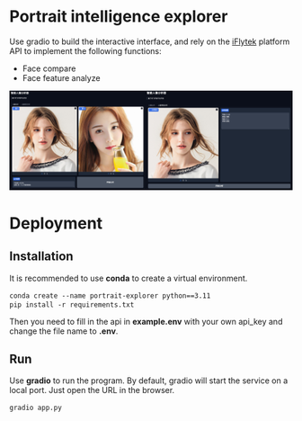 # Portrait intelligence explorer

Use gradio to build the interactive interface, and rely on the [iFlytek](https://www.xfyun.cn/) platform API to implement the following functions:
- Face compare
- Face feature analyze

![Preview](assets/preview.jpeg)

# Deployment

## Installation

It is recommended to use **conda** to create a virtual environment.

```shell
conda create --name portrait-explorer python==3.11
pip install -r requirements.txt
```

Then you need to fill in the api in **example.env** with your own api_key and change the file name to **.env**.

## Run

Use **gradio** to run the program. By default, gradio will start the service on a local port. Just open the URL in the browser.

```shell
gradio app.py
```
